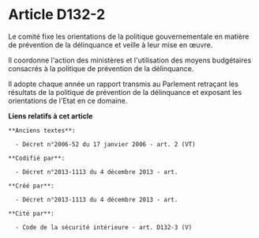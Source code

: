 # Article D132-2

Le comité fixe les orientations de la politique gouvernementale en matière de prévention de la délinquance et veille à leur
mise en œuvre.

Il coordonne l'action des ministères et l'utilisation des moyens budgétaires consacrés à la politique de prévention de la
délinquance.

Il adopte chaque année un rapport transmis au Parlement retraçant les résultats de la politique de prévention de la
délinquance et exposant les orientations de l'Etat en ce domaine.

**Liens relatifs à cet article**

	**Anciens textes**:

	  - Décret n°2006-52 du 17 janvier 2006 - art. 2 (VT)

	**Codifié par**:

	  - Décret n°2013-1113 du 4 décembre 2013 - art.

	**Créé par**:

	  - Décret n°2013-1113 du 4 décembre 2013 - art.

	**Cité par**:

	  - Code de la sécurité intérieure - art. D132-3 (V)

